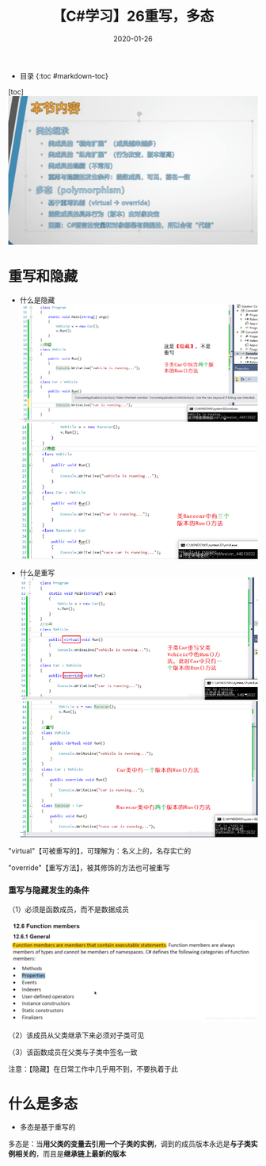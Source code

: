 ﻿---
layout: post
title: 【C#学习】26重写，多态
category: Csharp
date: 2020-01-26
---
* 目录
{:toc #markdown-toc}

[toc]
![](https://raw.githubusercontent.com/QinyuGuo-Pot/blog-img/main/20240402191343.png)
# 重写和隐藏
 - 什么是隐藏
![](https://raw.githubusercontent.com/QinyuGuo-Pot/blog-img/main/20240402191402.png)
![](https://raw.githubusercontent.com/QinyuGuo-Pot/blog-img/main/20240402191410.png)

- 什么是重写
![](https://raw.githubusercontent.com/QinyuGuo-Pot/blog-img/main/20240402191437.png)
![](https://raw.githubusercontent.com/QinyuGuo-Pot/blog-img/main/20240402191449.png)

"virtual"【可被重写的】，可理解为：名义上的，名存实亡的

"override"【重写方法】，被其修饰的方法也可被重写

### 重写与隐藏发生的条件
（1）必须是函数成员，而不是数据成员

![](https://raw.githubusercontent.com/QinyuGuo-Pot/blog-img/main/20240402191505.png)

（2）该成员从父类继承下来必须对子类可见

（3）该函数成员在父类与子类中签名一致

注意：【隐藏】在日常工作中几乎用不到，不要执着于此

# 什么是多态
 - 多态是基于重写的

多态是：当**用父类的变量去引用一个子类的实例**，调到的成员版本永远是**与子类实例相关的**，而且是**继承链上最新的版本**
